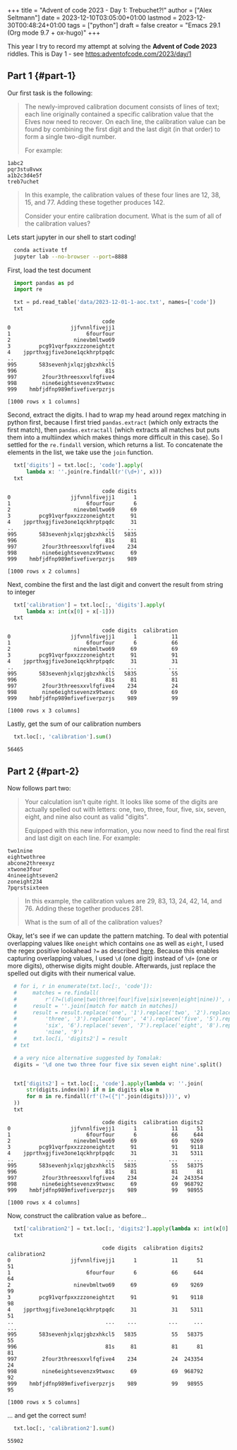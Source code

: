 +++
title = "Advent of code 2023 - Day 1: Trebuchet?!"
author = ["Alex Seltmann"]
date = 2023-12-10T03:05:00+01:00
lastmod = 2023-12-30T00:48:24+01:00
tags = ["python"]
draft = false
creator = "Emacs 29.1 (Org mode 9.7 + ox-hugo)"
+++

This year I try to record my attempt at solving the **Advent of Code 2023**
riddles. This is Day 1 - see <https:adventofcode.com/2023/day/1>


## Part 1 {#part-1}

Our first task is the following:

> The newly-improved calibration document consists of lines of text; each line
> originally contained a specific calibration value that the Elves now need to
> recover. On each line, the calibration value can be found by combining the first
> digit and the last digit (in that order) to form a single two-digit number.
>
> For example:

```text
1abc2
pqr3stu8vwx
a1b2c3d4e5f
treb7uchet
```

> In this example, the calibration values of these four lines are 12, 38, 15,
> and 77. Adding these together produces 142.
>
> Consider your entire calibration document. What is the sum of all of the
> calibration values?

Lets start jupyter in our shell to start coding!

```sh
  conda activate tf
  jupyter lab --no-browser --port=8888
```

First, load the test document

```python
  import pandas as pd
  import re

  txt = pd.read_table('data/2023-12-01-1-aoc.txt', names=['code'])
  txt
```

```text
                              code
0                   jjfvnnlfivejj1
1                        6fourfour
2                    ninevbmltwo69
3         pcg91vqrfpxxzzzoneightzt
4    jpprthxgjfive3one1qckhrptpqdc
..                             ...
995       583sevenhjxlqzjgbzxhkcl5
996                            81s
997        2four3threesxxvlfqfive4
998        nine6eightsevenzx9twoxc
999    hmbfjdfnp989mfivefiverpzrjs

[1000 rows x 1 columns]
```

Second, extract the digits. I had to wrap my head around regex matching in
python first, because I first tried `pandas.extract` (which only extracts the
first match), then `pandas.extractall` (which extracts all matches but puts them
into a multiindex which makes things more difficult in this case). So I settled
for the `re.findall` version, which returns a list. To concatenate the elements
in the list, we take use the `join` function.

```python
  txt['digits'] = txt.loc[:, 'code'].apply(
      lambda x: ''.join(re.findall(r'(\d+)', x)))
  txt
```

```text
                              code digits
0                   jjfvnnlfivejj1      1
1                        6fourfour      6
2                    ninevbmltwo69     69
3         pcg91vqrfpxxzzzoneightzt     91
4    jpprthxgjfive3one1qckhrptpqdc     31
..                             ...    ...
995       583sevenhjxlqzjgbzxhkcl5   5835
996                            81s     81
997        2four3threesxxvlfqfive4    234
998        nine6eightsevenzx9twoxc     69
999    hmbfjdfnp989mfivefiverpzrjs    989

[1000 rows x 2 columns]
```

Next, combine the first and the last digit and convert the result from string to integer

```python
  txt['calibration'] = txt.loc[:, 'digits'].apply(
      lambda x: int(x[0] + x[-1]))
  txt
```

```text
                              code digits  calibration
0                   jjfvnnlfivejj1      1           11
1                        6fourfour      6           66
2                    ninevbmltwo69     69           69
3         pcg91vqrfpxxzzzoneightzt     91           91
4    jpprthxgjfive3one1qckhrptpqdc     31           31
..                             ...    ...          ...
995       583sevenhjxlqzjgbzxhkcl5   5835           55
996                            81s     81           81
997        2four3threesxxvlfqfive4    234           24
998        nine6eightsevenzx9twoxc     69           69
999    hmbfjdfnp989mfivefiverpzrjs    989           99

[1000 rows x 3 columns]
```

Lastly, get the sum of our calibration numbers

```python
  txt.loc[:, 'calibration'].sum()
```

```text
56465
```


## Part 2 {#part-2}

Now follows part two:

> Your calculation isn't quite right. It looks like some of the digits are
> actually spelled out with letters: one, two, three, four, five, six, seven,
> eight, and nine also count as valid "digits".
>
> Equipped with this new information, you now need to find the real first and last
> digit on each line. For example:

```text
two1nine
eightwothree
abcone2threexyz
xtwone3four
4nineeightseven2
zoneight234
7pqrstsixteen
```

> In this example, the calibration values are 29, 83, 13, 24, 42, 14, and 76.
> Adding these together produces 281.
>
> What is the sum of all of the calibration values?

Okay, let's see if we can update the pattern matching. To deal with potential
overlapping values like `oneight` which contains `one` as well as `eight`, I
used the regex positive lookahead `?=` as described [here](https://stackoverflow.com/a/5616910). Because this enables
capturing overlapping values, I used `\d` (one digit) instead of `\d+` (one or
more digits), otherwise digits might double. Afterwards, just replace the
spelled out digits with their numerical value.

```python
  # for i, r in enumerate(txt.loc[:, 'code']):
  #     matches = re.findall(
  #         r'(?=(\d|one|two|three|four|five|six|seven|eight|nine))', r)
  #     result = ''.join([match for match in matches])
  #     result = result.replace('one', '1').replace('two', '2').replace(
  #         'three', '3').replace('four', '4').replace('five', '5').replace(
  #         'six', '6').replace('seven', '7').replace('eight', '8').replace(
  #         'nine', '9')
  #     txt.loc[i, 'digits2'] = result
  # txt

  # a very nice alternative suggested by Tomalak:
  digits = '\d one two three four five six seven eight nine'.split()


  txt['digits2'] = txt.loc[:, 'code'].apply(lambda v: ''.join(
      str(digits.index(m)) if m in digits else m
      for m in re.findall(rf'(?=({"|".join(digits)}))', v)
  ))
  txt
```

```text
                              code digits  calibration digits2
0                   jjfvnnlfivejj1      1           11      51
1                        6fourfour      6           66     644
2                    ninevbmltwo69     69           69    9269
3         pcg91vqrfpxxzzzoneightzt     91           91    9118
4    jpprthxgjfive3one1qckhrptpqdc     31           31    5311
..                             ...    ...          ...     ...
995       583sevenhjxlqzjgbzxhkcl5   5835           55   58375
996                            81s     81           81      81
997        2four3threesxxvlfqfive4    234           24  243354
998        nine6eightsevenzx9twoxc     69           69  968792
999    hmbfjdfnp989mfivefiverpzrjs    989           99   98955

[1000 rows x 4 columns]
```

Now, construct the calibration value as before...

```python
  txt['calibration2'] = txt.loc[:, 'digits2'].apply(lambda x: int(x[0] + x[-1]))
  txt
```

```text
                              code digits  calibration digits2  calibration2
0                   jjfvnnlfivejj1      1           11      51            51
1                        6fourfour      6           66     644            64
2                    ninevbmltwo69     69           69    9269            99
3         pcg91vqrfpxxzzzoneightzt     91           91    9118            98
4    jpprthxgjfive3one1qckhrptpqdc     31           31    5311            51
..                             ...    ...          ...     ...           ...
995       583sevenhjxlqzjgbzxhkcl5   5835           55   58375            55
996                            81s     81           81      81            81
997        2four3threesxxvlfqfive4    234           24  243354            24
998        nine6eightsevenzx9twoxc     69           69  968792            92
999    hmbfjdfnp989mfivefiverpzrjs    989           99   98955            95

[1000 rows x 5 columns]
```

... and get the correct sum!

```python
  txt.loc[:, 'calibration2'].sum()
```

```text
55902
```
